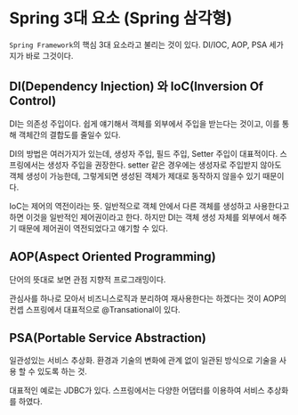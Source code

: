 # Spring 3대 요소 (Spring 삼각형)

`Spring Framework`의 핵심 3대 요소라고 불리는 것이 있다.
DI/IOC, AOP, PSA 세가지가 바로 그것이다.

## DI(Dependency Injection) 와 IoC(Inversion Of Control)

DI는 의존성 주입이다. 쉽게 얘기해서 객체를 외부에서 주입을 받는다는 것이고, 이를 통해 객체간의 결합도를 줄일수 있다.

DI의 방법은 여러가지가 있는데, 생성자 주입, 필드 주입, Setter 주입이 대표적이다. 스프링에서는 생성자 주입을 권장한다. setter 같은 경우에는 생성자로 주입받지 않아도 객체 생성이 가능한데, 그렇게되면 생성된 객체가 제대로 동작하지 않을수 있기 때문이다.

IoC는 제어의 역전이라는 뜻. 일반적으로 객체 안에서 다른 객체를 생성하고 사용한다고 하면 이것을 일반적인 제어권이라고 한다. 하지만 DI는 객체 생성 자체를 외부에서 해주기 때문에 제어권이 역전되었다고 얘기할 수 있다.

## AOP(Aspect Oriented Programming)

단어의 뜻대로 보면 관점 지향적 프로그래밍이다.

관심사를 하나로 모아서 비즈니스로직과 분리하여 재사용한다는 하겠다는 것이 AOP의 컨셉
스프링에서 대표적으로 @Transational이 있다.

## PSA(Portable Service Abstraction)

일관성있는 서비스 추상화. 환경과 기술의 변화에 관계 없이 일관된 방식으로 기술을 사용 할 수 있도록 하는 것.

대표적인 예로는 JDBC가 있다. 스프링에서는 다양한 어댑터를 이용하여 서비스 추상화를 하였다. 

